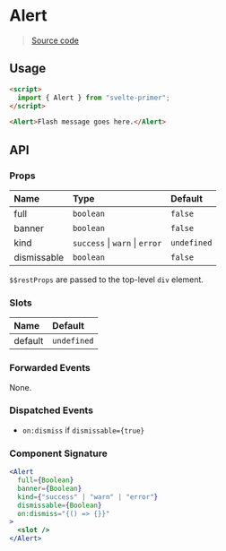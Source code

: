 # Alert

> [Source code](../src/Alert.svelte)

## Usage

```html
<script>
  import { Alert } from "svelte-primer";
</script>

<Alert>Flash message goes here.</Alert>
```

## API

### Props

| Name        | Type                                   | Default     |
| :---------- | :------------------------------------- | :---------- |
| full        | `boolean`                              | `false`     |
| banner      | `boolean`                              | `false`     |
| kind        | `success` &#124; `warn` &#124; `error` | `undefined` |
| dismissable | `boolean`                              | `false`     |

`$$restProps` are passed to the top-level `div` element.

### Slots

| Name    | Default     |
| :------ | :---------- |
| default | `undefined` |

### Forwarded Events

None.

### Dispatched Events

- `on:dismiss` if `dismissable={true}`

### Component Signature

```jsx
<Alert
  full={Boolean}
  banner={Boolean}
  kind={"success" | "warn" | "error"}
  dismissable={Boolean}
  on:dismiss="{() => {}}"
>
  <slot />
</Alert>
```
